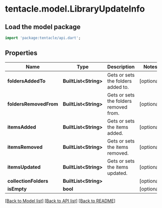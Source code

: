 # tentacle.model.LibraryUpdateInfo

## Load the model package
```dart
import 'package:tentacle/api.dart';
```

## Properties
Name | Type | Description | Notes
------------ | ------------- | ------------- | -------------
**foldersAddedTo** | **BuiltList&lt;String&gt;** | Gets or sets the folders added to. | [optional] 
**foldersRemovedFrom** | **BuiltList&lt;String&gt;** | Gets or sets the folders removed from. | [optional] 
**itemsAdded** | **BuiltList&lt;String&gt;** | Gets or sets the items added. | [optional] 
**itemsRemoved** | **BuiltList&lt;String&gt;** | Gets or sets the items removed. | [optional] 
**itemsUpdated** | **BuiltList&lt;String&gt;** | Gets or sets the items updated. | [optional] 
**collectionFolders** | **BuiltList&lt;String&gt;** |  | [optional] 
**isEmpty** | **bool** |  | [optional] 

[[Back to Model list]](../README.md#documentation-for-models) [[Back to API list]](../README.md#documentation-for-api-endpoints) [[Back to README]](../README.md)


